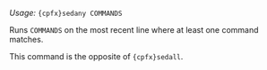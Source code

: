 *Usage:* `{cpfx}sedany COMMANDS`

Runs `COMMANDS` on the most recent line where at least one command matches.

This command is the opposite of `{cpfx}sedall`.
